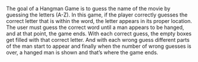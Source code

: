 The goal of a Hangman Game is to guess the name of the movie by guessing the letters (A-Z). In this game, if the player correctly guesses the correct letter that is within the word, the letter appears in its proper location. The user must guess the correct word until a man appears to be hanged, and at that point, the game ends. With each correct guess, the empty boxes get filled with that correct letter. And with each wrong guess different parts of the man start to appear and finally when the number of wrong guesses is over, a hanged man is shown and that’s where the game ends.

